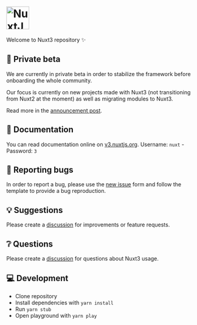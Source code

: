 <h1>
  <a href="https://nuxtjs.org">
    <img alt="NuxtJS" src="https://user-images.githubusercontent.com/904724/127682204-effdc7c6-6b46-4bf3-bd0e-a457f7530209.png" height="60">
  </a>
 </h1>

Welcome to Nuxt3 repository ✨

## 👀 Private beta

We are currently in private beta in order to stabilize the framework before onboarding the whole community.

Our focus is currently on new projects made with Nuxt3 (not transitioning from Nuxt2 at the moment) as well as migrating modules to Nuxt3.

Read more in the [announcement post](https://github.com/nuxt/framework/discussions/434).


## 📖 Documentation

You can read documentation online on [v3.nuxtjs.org](https://v3.nuxtjs.org/get-started/installation).
Username: `nuxt` - Password: `3`

## 🐞 Reporting bugs

In order to report a bug, please use the [new issue](https://github.com/nuxt/framework/issues/new?assignees=&labels=bug&template=bug-report---.md&title=) form and follow the template to provide a bug reproduction.

## 💡 Suggestions

Please create a [discussion](https://github.com/nuxt/framework/discussions/new) for improvements or feature requests.

## ❔ Questions

Please create a [discussion](https://github.com/nuxt/framework/discussions/new) for questions about Nuxt3 usage.

## 💻 Development

- Clone repository
- Install dependencies with `yarn install`
- Run `yarn stub`
- Open playground with `yarn play`
